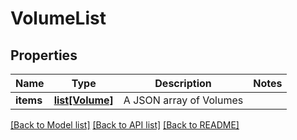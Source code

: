 # VolumeList

## Properties
Name | Type | Description | Notes
------------ | ------------- | ------------- | -------------
**items** | [**list[Volume]**](Volume.md) | A JSON array of Volumes | 

[[Back to Model list]](../README.md#documentation-for-models) [[Back to API list]](../README.md#documentation-for-api-endpoints) [[Back to README]](../README.md)

